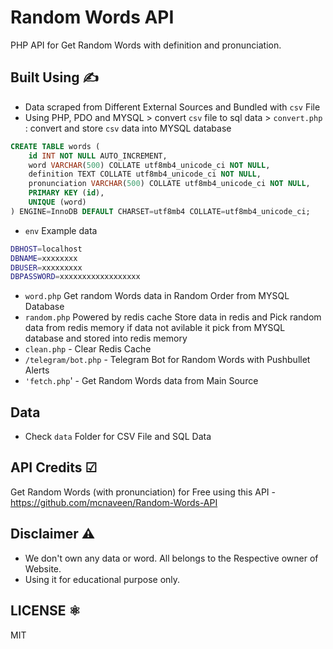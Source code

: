 # Random Words API

PHP API for Get Random Words with definition and pronunciation.  

## Built Using ✍️

- Data scraped from Different External Sources and Bundled with `csv` File
- Using PHP, PDO and MYSQL > convert `csv` file to sql data > `convert.php` : convert and store `csv` data into MYSQL database

```sql
CREATE TABLE words (
    id INT NOT NULL AUTO_INCREMENT,
    word VARCHAR(500) COLLATE utf8mb4_unicode_ci NOT NULL,
    definition TEXT COLLATE utf8mb4_unicode_ci NOT NULL,
    pronunciation VARCHAR(500) COLLATE utf8mb4_unicode_ci NOT NULL,
    PRIMARY KEY (id),
    UNIQUE (word)
) ENGINE=InnoDB DEFAULT CHARSET=utf8mb4 COLLATE=utf8mb4_unicode_ci;
```

- `env` Example data

```sh
DBHOST=localhost
DBNAME=xxxxxxxx
DBUSER=xxxxxxxxx
DBPASSWORD=xxxxxxxxxxxxxxxxxx
```

- `word.php` Get random Words data in Random Order from MYSQL Database
- `random.php` Powered by redis cache Store data in redis and Pick random data from redis memory if data not avilable it pick from MYSQL database and stored into redis memory
- `clean.php` - Clear Redis Cache
- `/telegram/bot.php` - Telegram Bot for Random Words with Pushbullet Alerts
- `'fetch.php`' - Get Random Words data from Main Source  

## Data

- Check `data` Folder for CSV File and SQL Data  

## API Credits ☑

Get Random Words (with pronunciation) for Free using this API - <https://github.com/mcnaveen/Random-Words-API>  

## Disclaimer ⚠

- We don't own any data or word. All belongs to the Respective owner of Website.  
- Using it for educational purpose only.  

## LICENSE ⚛

MIT
